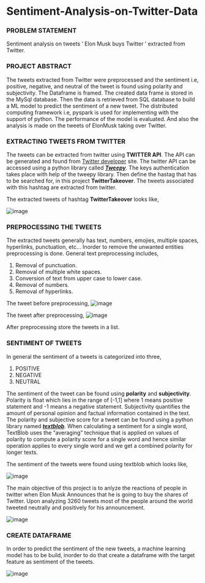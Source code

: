 # Sentiment-Analysis-on-Twitter-Data

### PROBLEM STATEMENT

Sentiment analysis on tweets ‘ Elon Musk buys Twitter ’ extracted from Twitter.

### PROJECT ABSTRACT

The tweets extracted from Twitter were preprocessed and the sentiment i.e, positive, negative, and neutral of the tweet is found using polarity and subjectivity. The Dataframe is framed. The created data frame is stored in the MySql database. Then the data is retrieved from SQL database to build a ML model to predict the sentiment of a new tweet. The distributed computing framework i.e, pyspark is used for implementing with the support of python. The performance of the model is evaluated. And also the analysis is made on the tweets of ElonMusk taking over Twitter.

### EXTRACTING TWEETS FROM TWITTER

The tweets can be extracted from twitter using **TWITTER API**. The API can be generated and found from [Twitter developer](https://developer.twitter.com) site. The twitter API can be accessed using a python library called ***[Tweepy](https://docs.tweepy.org/en/stable/)***. The keys authentication takes place with help of the tweepy library. Then define the hastag that has to be searched for, in this project **TwitterTakeover**. The tweets associated with this hashtag are extracted from twitter.

The extracted tweets of hashtag **TwitterTakeover** looks like,

![image](https://user-images.githubusercontent.com/68286374/178969100-ace51c0a-e796-4c81-9f4e-9277846d3dbf.png)

### PREPROCESSING THE TWEETS

The extracted tweets generally has text, numbers, emojies, multiple spaces, hyperlinks, punctuation, etc... Inorder to remove the unwanted entities preprocessing is done. General text preprocessing includes,
1) Removal of punctuation.
2) Removal of multiple white spaces.
3) Conversion of text from upper case to lower case.
4) Removal of numbers.
5) Removal of hyperlinks.

The tweet before preprocessing,
![image](https://user-images.githubusercontent.com/68286374/178970388-e812b087-e464-468d-9f1b-949723fd0944.png)

The tweet after preprocessing,
![image](https://user-images.githubusercontent.com/68286374/178970597-7b10ccb9-b33c-4a4c-b92c-8093f14556f4.png)

After preprocessing store the tweets in a list.

### SENTIMENT OF TWEETS

In general the sentiment of a tweets is categorized into three,
1) POSITIVE
2) NEGATIVE
3) NEUTRAL

The sentiment of the tweet can be found using **polarity** and **subjectivity**. Polarity is float which lies in the range of [-1,1] where 1 means positive statement and -1 means a negative statement. Subjectivity quantifies the amount of personal opinion and factual information contained in the text. The polarity and subjective score for a tweet can be found using a python library named ***[textblob](https://textblob.readthedocs.io)***. When calculating a sentiment for a single word, TextBlob uses the “averaging” technique that is applied on values of polarity to compute a polarity score for a single word and hence similar operation applies to every single word and we get a combined polarity for longer texts.

The sentiment of the tweets were found using textblob which looks like,

![image](https://user-images.githubusercontent.com/68286374/178974121-9999c29d-2ad3-4eb9-99ad-0bf6fdcef335.png)

The main objective of this project is to anlyze the reactions of people in twitter when Elon Musk Announces that he is going to buy the shares of Twitter. Upon analyzing 3260 tweets most of the people around the world tweeted neutrally and positively for his announcement.  

![image](https://user-images.githubusercontent.com/68286374/178974669-b355100a-68ed-4893-a4f0-b703ea4a3624.png)

### CREATE DATAFRAME

In order to predict the sentiment of the new tweets, a machine learning model has to be build, inorder to do that create a dataframe with the target feature as sentiment of the tweets.

![image](https://user-images.githubusercontent.com/68286374/178976366-21617db2-cf25-4419-9bbe-645d66e368b6.png)















